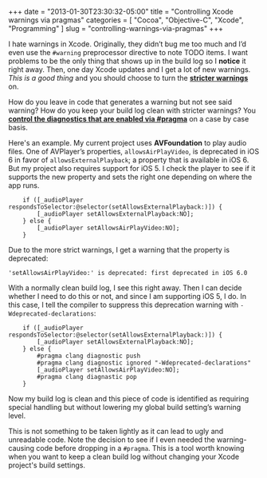 +++
date = "2013-01-30T23:30:32-05:00"
title = "Controlling Xcode warnings via pragmas"
categories = [
  "Cocoa",
  "Objective-C",
  "Xcode",
  "Programming"
]
slug = "controlling-warnings-via-pragmas"
+++

I hate warnings in Xcode. Originally, they didn’t bug me too much and I’d even use the `#warning` preprocessor directive to note TODO items. I want problems to be the only thing that shows up in the build log so I __notice__ it right away. Then, one day Xcode updates and I get a lot of new warnings. _This is a good thing_ and you should choose to turn the [__stricter warnings__](http://boredzo.org/blog/archives/2009-11-07/warnings) on.

How do you leave in code that generates a warning but not see said warning? How do you keep your build log clean with stricter warnings? You [__control the diagnostics that are enabled via #pragma__](http://clang.llvm.org/docs/UsersManual.html#controlling-diagnostics-via-pragmas) on a case by case basis.

<!-- more -->

Here's an example. My current project uses __AVFoundation__ to play audio files. One of AVPlayer’s properties, `allowsAirPlayVideo`, is deprecated in iOS 6 in favor of `allowsExternalPlayback`; a property that is available in iOS 6. But my project also requires support for iOS 5. I check the player to see if it supports the new property and sets the right one depending on where the app runs.

        if ([_audioPlayer respondsToSelector:@selector(setAllowsExternalPlayback:)]) {
            [_audioPlayer setAllowsExternalPlayback:NO];
        } else {
            [_audioPlayer setAllowsAirPlayVideo:NO];
        }

Due to the more strict warnings, I get a warning that the property is deprecated:

    'setAllowsAirPlayVideo:' is deprecated: first deprecated in iOS 6.0

With a normally clean build log, I see this right away. Then I can decide whether I need to do this or not, and since I am supporting iOS 5, I do. In this case, I tell the compiler to suppress this deprecation warning with `-Wdeprecated-declarations`:

        if ([_audioPlayer respondsToSelector:@selector(setAllowsExternalPlayback:)]) {
            [_audioPlayer setAllowsExternalPlayback:NO];
        } else {
            #pragma clang diagnostic push
            #pragma clang diagnostic ignored "-Wdeprecated-declarations"
            [_audioPlayer setAllowsAirPlayVideo:NO];
            #pragma clang diagnastic pop
        }

Now my build log is clean and this piece of code is identified as requiring special handling but without lowering my global build setting’s warning level.

This is not something to be taken lightly as it can lead to ugly and unreadable code. Note the decision to see if I even needed the warning-causing code before dropping in a `#pragma`. This is a tool worth knowing when you want to keep a clean build log without changing your Xcode project's build settings.
